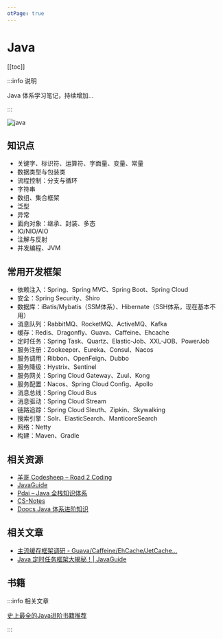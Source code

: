 ```yaml
---
otPage: true
---
```




# Java

[[toc]]



:::info 说明

Java 体系学习笔记，持续增加...

:::



![java](https://my-photos-1.oss-cn-hangzhou.aliyuncs.com/markdown//java/20231020/java%E5%AD%A6%E4%B9%A0%E8%B7%AF%E7%BA%BF.png)





## 知识点

- 关键字、标识符、运算符、字面量、变量、常量
- 数据类型与包装类
- 流程控制：分支与循环
- 字符串
- 数组、集合框架
- 泛型
- 异常
- 面向对象：继承、封装、多态
- IO/NIO/AIO
- 注解与反射
- 并发编程、JVM



## 常用开发框架

- 依赖注入：Spring、Spring MVC、Spring Boot、Spring Cloud
- 安全：Spring Security、Shiro
- 数据库：iBatis/Mybatis（SSM体系）、Hibernate（SSH体系，现在基本不用）
- 消息队列：RabbitMQ、RocketMQ、ActiveMQ、Kafka
- 缓存：Redis、Dragonfly、Guava、Caffeine、Ehcache
- 定时任务：Spring Task、Quartz、Elastic-Job、XXL-JOB、PowerJob
- 服务注册：Zookeeper、Eureka、Consul、Nacos
- 服务调用：Ribbon、OpenFeign、Dubbo
- 服务降级：Hystrix、Sentinel
- 服务网关：Spring Cloud Gateway、Zuul、Kong
- 服务配置：Nacos、Spring Cloud Config、Apollo
- 消息总线：Spring Cloud Bus
- 消息驱动：Spring Cloud Stream
- 链路追踪：Spring Cloud Sleuth、Zipkin、Skywalking
- 搜索引擎：Solr、ElasticSearch、ManticoreSearch
- 网络：Netty
- 构建：Maven、Gradle





## 相关资源

- [羊哥 Codesheep – Road 2 Coding](https://r2coding.com/#/README)
- [JavaGuide](https://javaguide.cn/home.html)
- [Pdai – Java 全栈知识体系](https://www.pdai.tech/md/java/basic/java-basic-oop.html)
- [CS-Notes](https://github.com/CyC2018/CS-Notes)
- [Doocs Java 体系进阶知识](https://github.com/doocs/advanced-java)





## 相关文章

- [主流缓存框架调研 - Guava/Caffeine/EhCache/JetCache...](https://www.cnblogs.com/imyjy/p/15695160.html)
- [Java 定时任务框架大揭秘！| JavaGuide](https://zhuanlan.zhihu.com/p/414296662)





## 书籍

:::info 相关文章

[史上最全的Java进阶书籍推荐](https://blog.csdn.net/qq_17231297/article/details/80763097)

:::



